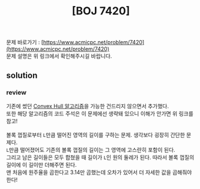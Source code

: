 ﻿---
toc: true
title:  "[BOJ 7420]"
last_modified_at:   2020-08-29
excerpt: "맹독 방벽"
categories: PS2020
image: "/images/7420.png"
sitemap :
  changefreq : weekly
  priority : 1.0
---

문제 바로가기 : [https://www.acmicpc.net/problem/7420](https://www.acmicpc.net/problem/7420)<br>
문제 설명은 위 링크에서 확인해주시길 바랍니다.
<br>
## solution
<script src="https://gist.github.com/yooniversal/3ebc2366cf1394fd613dc925a1cf7ecc.js"></script>

### review
기존에 썼던 [Convex Hull 알고리즘](https://yooniversal.github.io/blog/post102/)을 가능한 건드리지 않으면서 추가했다.<br>
또한 해당 알고리즘의 코드 주석은 이 문제에선 생략돼 있으니 이해가 안가면 위 링크를 참고!<br>
<br>
볼록 껍질로부터 `L`만큼 떨어진 영역의 길이를 구하는 문제. 생각보다 굉장히 간단한 문제다.<br>
`L`만큼 떨어졌어도 기존의 볼록 껍질의 길이는 그 영역에 고스란히 포함이 된다.<br>
그리고 남은 길이들은 모두 합쳤을 때 길이가 `L`인 원의 둘레가 된다. 따라서 볼록 껍질의 길이에 이 길이만 더해주면 된다.<br>
맨 처음에 원주율을 곱한다고 3.14만 곱했는데 오차가 있어서 더 자세한 값을 곱해줘야 한다!

<script src="https://utteranc.es/client.js"
        repo="yooniversal/blog-comments"
        issue-term="pathname"
        theme="github-light"
        crossorigin="anonymous"
        async>
</script>
